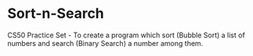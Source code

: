 # Sort-n-Search
CS50 Practice Set - To create a program which sort (Bubble Sort) a list of numbers and search (Binary Search) a number among them.
